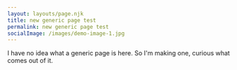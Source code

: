 ```yaml
---
layout: layouts/page.njk
title: new generic page test
permalink: new generic page test
socialImage: /images/demo-image-1.jpg
---
```

I have no idea what a generic page is here. So I'm making one, curious what comes out of it.
